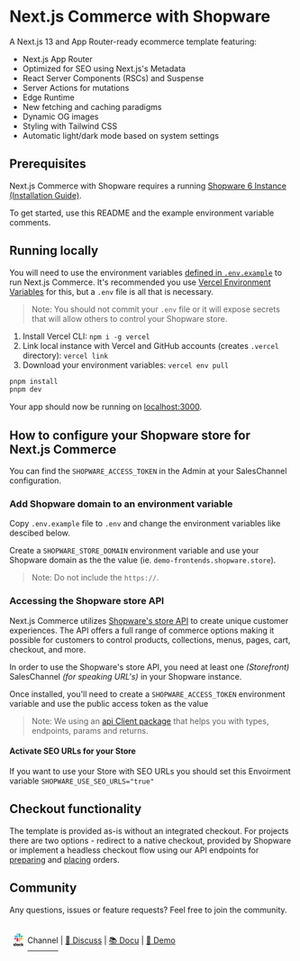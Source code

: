 # Next.js Commerce with Shopware

A Next.js 13 and App Router-ready ecommerce template featuring:

- Next.js App Router
- Optimized for SEO using Next.js's Metadata
- React Server Components (RSCs) and Suspense
- Server Actions for mutations
- Edge Runtime
- New fetching and caching paradigms
- Dynamic OG images
- Styling with Tailwind CSS
- Automatic light/dark mode based on system settings

## Prerequisites

Next.js Commerce with Shopware requires a running [Shopware 6 Instance (Installation Guide)](https://developer.shopware.com/docs/guides/installation).

To get started, use this README and the example environment variable comments.

## Running locally

You will need to use the environment variables [defined in `.env.example`](.env.example) to run Next.js Commerce. It's recommended you use [Vercel Environment Variables](https://vercel.com/docs/concepts/projects/environment-variables) for this, but a `.env` file is all that is necessary.

> Note: You should not commit your `.env` file or it will expose secrets that will allow others to control your Shopware store.

1. Install Vercel CLI: `npm i -g vercel`
2. Link local instance with Vercel and GitHub accounts (creates `.vercel` directory): `vercel link`
3. Download your environment variables: `vercel env pull`

```bash
pnpm install
pnpm dev
```

Your app should now be running on [localhost:3000](http://localhost:3000/).

## How to configure your Shopware store for Next.js Commerce

You can find the `SHOPWARE_ACCESS_TOKEN` in the Admin at your SalesChannel configuration.

### Add Shopware domain to an environment variable

Copy `.env.example` file to `.env` and change the environment variables like descibed below.

Create a `SHOPWARE_STORE_DOMAIN` environment variable and use your Shopware domain as the the value (ie. `demo-frontends.shopware.store`).

> Note: Do not include the `https://`.

### Accessing the Shopware store API

Next.js Commerce utilizes [Shopware's store API](https://shopware.stoplight.io/docs/store-api/) to create unique customer experiences. The API offers a full range of commerce options making it possible for customers to control products, collections, menus, pages, cart, checkout, and more.

In order to use the Shopware's store API, you need at least one _(Storefront)_ SalesChannel _(for speaking URL's)_ in your Shopware instance.

Once installed, you'll need to create a `SHOPWARE_ACCESS_TOKEN` environment variable and use the public access token as the value

> Note: We using an [api Client package](https://www.npmjs.com/package/@shopware/api-client) that helps you with types, endpoints, params and returns.

#### Activate SEO URLs for your Store

If you want to use your Store with SEO URLs you should set this Envoirment variable
`SHOPWARE_USE_SEO_URLS="true"`

## Checkout functionality

The template is provided as-is without an integrated checkout. For projects there are two options - redirect to a native checkout, provided by Shopware or implement a headless checkout flow using our API endpoints for [preparing](https://frontends.shopware.com/packages/api-client.html#context) and [placing](https://frontends.shopware.com/packages/api-client.html#checkout) orders.

## Community

Any questions, issues or feature requests? Feel free to join the community.

<p align="left">
<a href="https://shopwarecommunity.slack.com/archives/C050L6NCMGQ" target="_blank"><span style="position:relative; top:12px;"><svg xmlns="http://www.w3.org/2000/svg" xmlns:xlink="http://www.w3.org/1999/xlink" width="24pt" height="28pt" viewBox="0 0 30 34" version="1.1"><g id="surface1"><path style=" stroke:none;fill-rule:nonzero;fill:rgb(0%,0%,0%);fill-opacity:1;" d="M 18.46875 26.054688 C 18.316406 26.332031 18.027344 26.511719 17.679688 26.511719 C 17.183594 26.511719 16.78125 26.113281 16.78125 25.613281 C 16.78125 25.117188 17.183594 24.714844 17.679688 24.714844 C 18.011719 24.714844 18.304688 24.894531 18.46875 25.171875 L 19.324219 24.703125 C 19.007812 24.121094 18.386719 23.734375 17.679688 23.734375 C 16.644531 23.734375 15.800781 24.578125 15.800781 25.613281 C 15.800781 26.648438 16.644531 27.492188 17.679688 27.492188 C 18.386719 27.492188 19.007812 27.105469 19.324219 26.527344 Z M 18.46875 26.054688 "/><path style=" stroke:none;fill-rule:nonzero;fill:rgb(0%,0%,0%);fill-opacity:1;" d="M 6.527344 27.035156 L 6.832031 26.320312 C 7.179688 26.566406 7.605469 26.707031 8.050781 26.707031 C 8.367188 26.707031 8.574219 26.582031 8.574219 26.386719 C 8.558594 25.863281 6.625 26.261719 6.613281 24.9375 C 6.597656 24.261719 7.207031 23.734375 8.0625 23.734375 C 8.574219 23.734375 9.085938 23.859375 9.445312 24.148438 L 9.15625 24.882812 C 8.824219 24.675781 8.410156 24.523438 8.019531 24.523438 C 7.757812 24.523438 7.578125 24.648438 7.578125 24.8125 C 7.59375 25.335938 9.542969 25.046875 9.570312 26.320312 C 9.570312 27.007812 8.976562 27.492188 8.144531 27.492188 C 7.523438 27.492188 6.957031 27.355469 6.527344 27.035156 "/><path style=" stroke:none;fill-rule:nonzero;fill:rgb(0%,0%,0%);fill-opacity:1;" d="M 10.011719 22.175781 L 11.089844 22.175781 L 11.089844 27.421875 L 10.011719 27.421875 Z M 10.011719 22.175781 "/><path style=" stroke:none;fill-rule:nonzero;fill:rgb(0%,0%,0%);fill-opacity:1;" d="M 19.753906 22.175781 L 19.753906 27.421875 L 20.832031 27.421875 L 20.832031 25.847656 L 22.101562 27.421875 L 23.472656 27.421875 L 21.855469 25.558594 L 23.359375 23.804688 L 22.046875 23.804688 L 20.832031 25.253906 L 20.832031 22.175781 Z M 19.753906 22.175781 "/><path style=" stroke:none;fill-rule:nonzero;fill:rgb(0%,0%,0%);fill-opacity:1;" d="M 14.269531 26.070312 C 14.117188 26.332031 13.785156 26.527344 13.425781 26.527344 C 12.925781 26.527344 12.527344 26.125 12.527344 25.628906 C 12.527344 25.128906 12.925781 24.730469 13.425781 24.730469 C 13.785156 24.730469 14.117188 24.921875 14.269531 25.199219 Z M 14.269531 23.804688 L 14.269531 24.234375 C 14.089844 23.941406 13.660156 23.734375 13.203125 23.734375 C 12.265625 23.734375 11.515625 24.5625 11.515625 25.613281 C 11.515625 26.664062 12.265625 27.492188 13.203125 27.492188 C 13.660156 27.492188 14.089844 27.285156 14.269531 26.996094 L 14.269531 27.421875 L 15.34375 27.421875 L 15.34375 23.804688 Z M 14.269531 23.804688 "/>
<path style=" stroke:none;fill-rule:nonzero;fill:rgb(87.843137%,11.764706%,35.294118%);fill-opacity:1;" d="M 11.035156 15.15625 C 11.035156 15.957031 10.382812 16.605469 9.582031 16.605469 C 8.78125 16.605469 8.132812 15.957031 8.132812 15.15625 C 8.132812 14.355469 8.78125 13.703125 9.582031 13.703125 L 11.035156 13.703125 Z M 11.035156 15.15625 "/><path style=" stroke:none;fill-rule:nonzero;fill:rgb(87.843137%,11.764706%,35.294118%);fill-opacity:1;" d="M 11.753906 15.15625 C 11.753906 14.355469 12.402344 13.703125 13.203125 13.703125 C 14.003906 13.703125 14.65625 14.355469 14.65625 15.15625 L 14.65625 18.761719 C 14.65625 19.5625 14.003906 20.210938 13.203125 20.210938 C 12.402344 20.210938 11.753906 19.5625 11.753906 18.761719 Z M 11.753906 15.15625 "/><path style=" stroke:none;fill-rule:nonzero;fill:rgb(21.176471%,77.254902%,94.117647%);fill-opacity:1;" d="M 13.191406 9.378906 C 12.386719 9.378906 11.738281 8.730469 11.738281 7.929688 C 11.738281 7.128906 12.402344 6.492188 13.191406 6.492188 C 13.976562 6.492188 14.640625 7.144531 14.640625 7.945312 L 14.640625 9.394531 L 13.191406 9.394531 Z M 13.191406 9.378906 "/><path style=" stroke:none;fill-rule:nonzero;fill:rgb(21.176471%,77.254902%,94.117647%);fill-opacity:1;" d="M 13.191406 10.113281 C 13.992188 10.113281 14.640625 10.761719 14.640625 11.5625 C 14.640625 12.363281 13.992188 13.015625 13.191406 13.015625 L 9.582031 13.015625 C 8.78125 13.015625 8.132812 12.363281 8.132812 11.5625 C 8.132812 10.761719 8.78125 10.113281 9.582031 10.113281 Z M 13.191406 10.113281 "/><path style=" stroke:none;fill-rule:nonzero;fill:rgb(18.039216%,71.372549%,49.019608%);fill-opacity:1;" d="M 18.964844 11.550781 C 18.964844 10.75 19.617188 10.097656 20.417969 10.097656 C 21.21875 10.097656 21.867188 10.75 21.867188 11.550781 C 21.867188 12.351562 21.21875 13 20.417969 13 L 18.964844 13 Z M 18.964844 11.550781 "/><path style=" stroke:none;fill-rule:nonzero;fill:rgb(18.039216%,71.372549%,49.019608%);fill-opacity:1;" d="M 18.246094 11.550781 C 18.246094 12.351562 17.597656 13 16.796875 13 C 15.996094 13 15.359375 12.351562 15.359375 11.550781 L 15.359375 7.945312 C 15.359375 7.144531 16.007812 6.492188 16.808594 6.492188 C 17.613281 6.492188 18.261719 7.144531 18.261719 7.945312 L 18.261719 11.550781 Z M 18.246094 11.550781 "/><path style=" stroke:none;fill-rule:nonzero;fill:rgb(92.54902%,69.803922%,18.039216%);fill-opacity:1;" d="M 16.808594 17.324219 C 17.613281 17.324219 18.261719 17.972656 18.261719 18.773438 C 18.261719 19.578125 17.613281 20.226562 16.808594 20.226562 C 16.007812 20.226562 15.359375 19.578125 15.359375 18.773438 L 15.359375 17.324219 Z M 16.808594 17.324219 "/><path style=" stroke:none;fill-rule:nonzero;fill:rgb(92.54902%,69.803922%,18.039216%);fill-opacity:1;" d="M 16.808594 16.605469 C 16.007812 16.605469 15.359375 15.957031 15.359375 15.15625 C 15.359375 14.355469 16.007812 13.703125 16.808594 13.703125 L 20.417969 13.703125 C 21.21875 13.703125 21.867188 14.355469 21.867188 15.15625 C 21.867188 15.957031 21.21875 16.605469 20.417969 16.605469 Z M 16.808594 16.605469 "/></g></svg></span>Channel</a> | <a href="https://github.com/shopware/frontends/discussions">💬 Discuss</a> | <a href="https://frontends.shopware.com/" target="_blank">📚 Docu</a> | <a href="https://shopware-vercel-commerce-react.vercel.app/" target="_blank">🚀 Demo</a>
</p>
